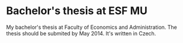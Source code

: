 Bachelor's thesis at ESF MU
===========================

My bachelor's thesis at Faculty of Economics and Administration. The thesis
should be submited by May 2014. It's written in Czech.
